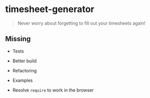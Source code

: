 # timesheet-generator

> Never worry about forgetting to fill out your timesheets again!

## Missing

- Tests

- Better build

- Refactoring

- Examples

- Resolve `require` to work in the browser
